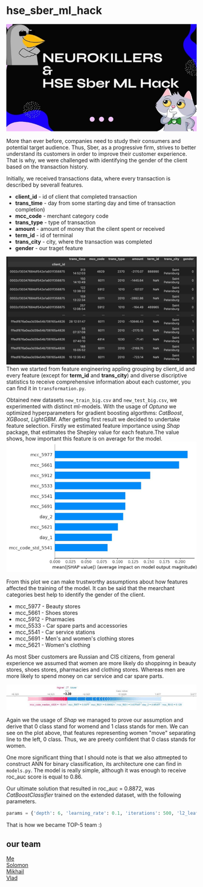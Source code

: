 # hse_sber_ml_hack
![alt text](https://github.com/REDISKA3000/hse_sber_ml_hack/blob/89ce46407a1cf776a8065baee3d349a451731a80/static/neurokillers_titlepage.jpg)

More than ever before, companies need to study their consumers and potential target audience. Thus, Sber, as a progressive firm, strives to better understand its customers in order to improve their customer experience. That is why, we were challenged with identifying the gender of the client based on the transaction history.

Initially, we received transactions data, where every transaction is described by severall features.
- **client_id** - id of client that completed transaction
- **trans_time** - day from some starting day and time of transaction completion)
- **mcc_code** - merchant category code
- **trans_type** - type of transaction
- **amount** - amount of money that the cilent spent or received
- **term_id** - id of terminal
- **trans_city** - city, where the transaction was completed
- **gender** - our traget feature

![alt text](https://github.com/REDISKA3000/hse_sber_ml_hack/blob/d0a54c852ea16279efea199ace7fed0a859b7960/static/ds_hsesber.jpg)
Then we started from feature engineering appling grouping by client_id and every feature (except for **term_id** and **trans_city**) and diverse discriptive statistics to receive comprehensive information about each customer, you can find it in `transformation.py`.

Obtained new datasets `new_train_big.csv` and `new_test_big.csv`, we experimented with distinct ml-models. With the usage of *Optuna* we optimized hyperparameters for gradient boosting algorthms: *CatBoost*, *XGBoost*, *LightGBM*.
After getting first result we decided to undertake feature selection. Firstly we estimated feature importance using *Shap* package, that estimates the Shepley value for each feature.The value shows, how important this feature is on average for the model.
![alt text](https://github.com/REDISKA3000/hse_sber_ml_hack/blob/2e325a34c593cd75961900f39b39040caeee7050/static/fi_hsesber.jpg)

From this plot we can make trustworthy assumptions about how features affected the training of the model.
It can be said that the mearchant categories best help to identify the gender of the client. 
- mcc_5977 - Beauty stores
- mcc_5661 - Shoes stores
- mcc_5912 - Pharmacies
- mcc_5533 - Сar spare parts and accessories
- mcc_5541 - Car service stations
- mcc_5691 - Men's and women's clothing stores
- mcc_5621 - Women's clothing

As most Sber customers are Russian and CIS citizens, from general experience we assumed that women are more likely do shoppinng in beauty stores, shoes stores, pharmacies and clothing stores. Whereas men are more likely to spend money on car service and car spare parts.

![alt text](https://github.com/REDISKA3000/hse_sber_ml_hack/blob/375572d82e7755220807f85d420602081394ee21/static/shap_force_plot.png)

Again we the usage of *Shap* we managed to prove our assumption and derive that 0 class stand for womend and 1 class stands for men. We can see on the plot above, that features representing women "move" separating line to the left, 0 class. Thus, we are preety confident that 0 class stands for women.

One more significant thing that I should note is that we also attmepted to construct ANN for binary classification, its architecture one can find in `models.py`. The model is really simple, although it was enough to receive roc_auc score is equal to 0.86. 

Our ultimate solution that resulted in roc_auc = 0.8872, was *CatBoostClassifier* trained on the extended dataset, with the following parameters.
```python
params = {'depth': 6, 'learning_rate': 0.1, 'iterations': 500, 'l2_leaf_reg': 7, 'min_data_in_leaf': 1, 'loss_function': 'Logloss', 'eval_metric': 'AUC'}
```
That is how we became TOP-5 team :)

## our team
[Me](https://github.com/REDISKA3000)<br/>
[Solomon](https://github.com/veidlink)<br/>
[Mikhail](https://github.com/Tehnorobot)<br/>
[Vlad]()
